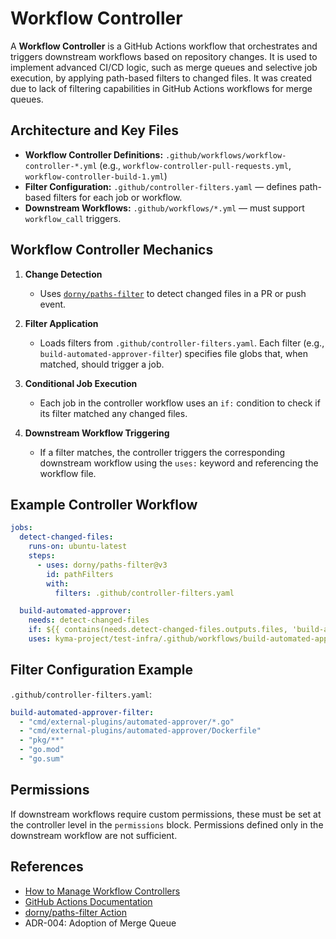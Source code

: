 # Workflow Controller

A **Workflow Controller** is a GitHub Actions workflow that orchestrates and triggers downstream workflows based on repository changes. It is used to implement advanced CI/CD logic, such as merge queues and selective job execution, by applying path-based filters to changed files. It was created due to lack of filtering capabilities in GitHub Actions workflows for merge queues.

## Architecture and Key Files

- **Workflow Controller Definitions:** `.github/workflows/workflow-controller-*.yml` (e.g., `workflow-controller-pull-requests.yml`, `workflow-controller-build-1.yml`)
- **Filter Configuration:** `.github/controller-filters.yaml` — defines path-based filters for each job or workflow.
- **Downstream Workflows:** `.github/workflows/*.yml` — must support `workflow_call` triggers.

## Workflow Controller Mechanics

1. **Change Detection**
   - Uses [`dorny/paths-filter`](https://github.com/dorny/paths-filter) to detect changed files in a PR or push event.

2. **Filter Application**
   - Loads filters from `.github/controller-filters.yaml`. Each filter (e.g., `build-automated-approver-filter`) specifies file globs that, when matched, should trigger a job.

3. **Conditional Job Execution**
   - Each job in the controller workflow uses an `if:` condition to check if its filter matched any changed files.

4. **Downstream Workflow Triggering**
   - If a filter matches, the controller triggers the corresponding downstream workflow using the `uses:` keyword and referencing the workflow file.

## Example Controller Workflow

```yaml
jobs:
  detect-changed-files:
    runs-on: ubuntu-latest
    steps:
      - uses: dorny/paths-filter@v3
        id: pathFilters
        with:
          filters: .github/controller-filters.yaml

  build-automated-approver:
    needs: detect-changed-files
    if: ${{ contains(needs.detect-changed-files.outputs.files, 'build-automated-approver-filter') }}
    uses: kyma-project/test-infra/.github/workflows/build-automated-approver.yml@main
```

## Filter Configuration Example

`.github/controller-filters.yaml`:

```yaml
build-automated-approver-filter:
  - "cmd/external-plugins/automated-approver/*.go"
  - "cmd/external-plugins/automated-approver/Dockerfile"
  - "pkg/**"
  - "go.mod"
  - "go.sum"
```

## Permissions

If downstream workflows require custom permissions, these must be set at the controller level in the `permissions` block. Permissions defined only in the downstream workflow are not sufficient.

## References

- [How to Manage Workflow Controllers](../how-to/how-to_manage_workflow_controller.md)
- [GitHub Actions Documentation](https://docs.github.com/en/actions)
- [dorny/paths-filter Action](https://github.com/dorny/paths-filter)
- ADR-004: Adoption of Merge Queue

